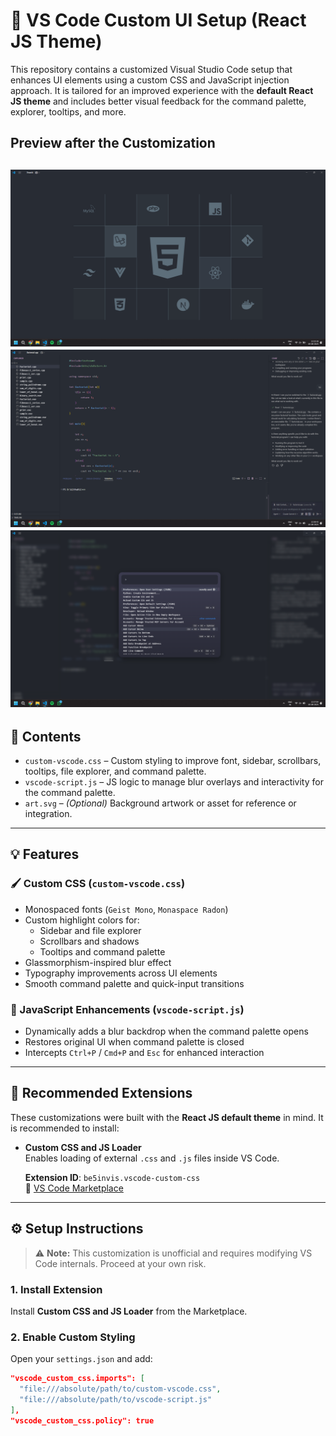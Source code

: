 # 🌈 VS Code Custom UI Setup (React JS Theme)

This repository contains a customized Visual Studio Code setup that enhances UI elements using a custom CSS and JavaScript injection approach. It is tailored for an improved experience with the **default React JS theme** and includes better visual feedback for the command palette, explorer, tooltips, and more.

## Preview after the Customization

![image_alt](https://github.com/SaiDaiwikV/VS-CODE-Customization/blob/702e6f47a4e2155ca37fefa589bab3fc679f1c09/images/preview1.png)
![image_alt](https://github.com/SaiDaiwikV/VS-CODE-Customization/blob/702e6f47a4e2155ca37fefa589bab3fc679f1c09/images/preview2.png)
![image_alt](https://github.com/SaiDaiwikV/VS-CODE-Customization/blob/702e6f47a4e2155ca37fefa589bab3fc679f1c09/images/preview3.png)
---

## 📁 Contents

- `custom-vscode.css` – Custom styling to improve font, sidebar, scrollbars, tooltips, file explorer, and command palette.
- `vscode-script.js` – JS logic to manage blur overlays and interactivity for the command palette.
- `art.svg` – *(Optional)* Background artwork or asset for reference or integration.

---

## 💡 Features

### 🖌 Custom CSS (`custom-vscode.css`)
- Monospaced fonts (`Geist Mono`, `Monaspace Radon`)
- Custom highlight colors for:
  - Sidebar and file explorer
  - Scrollbars and shadows
  - Tooltips and command palette
- Glassmorphism-inspired blur effect
- Typography improvements across UI elements
- Smooth command palette and quick-input transitions

### 🧠 JavaScript Enhancements (`vscode-script.js`)
- Dynamically adds a blur backdrop when the command palette opens
- Restores original UI when command palette is closed
- Intercepts `Ctrl+P` / `Cmd+P` and `Esc` for enhanced interaction

---

## 🧩 Recommended Extensions

These customizations were built with the **React JS default theme** in mind. It is recommended to install:

- **Custom CSS and JS Loader**  
  Enables loading of external `.css` and `.js` files inside VS Code.

  **Extension ID**: `be5invis.vscode-custom-css`  
  🔗 [VS Code Marketplace](https://marketplace.visualstudio.com/items?itemName=be5invis.vscode-custom-css)

---

## ⚙️ Setup Instructions

> ⚠️ **Note:** This customization is unofficial and requires modifying VS Code internals. Proceed at your own risk.

### 1. Install Extension

Install **Custom CSS and JS Loader** from the Marketplace.

### 2. Enable Custom Styling

Open your `settings.json` and add:

```json
"vscode_custom_css.imports": [
  "file:///absolute/path/to/custom-vscode.css",
  "file:///absolute/path/to/vscode-script.js"
],
"vscode_custom_css.policy": true
